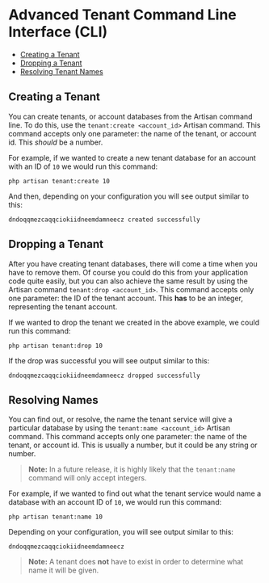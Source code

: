 # Advanced Tenant Command Line Interface (CLI)

- [Creating a Tenant](#cli-create)
- [Dropping a Tenant](#cli-drop)
- [Resolving Tenant Names](#cli-name)

<a name="cli-create"></a>
## Creating a Tenant

You can create tenants, or account databases from the Artisan command line. To do this, use the `tenant:create <account_id>` Artisan command. This command accepts only one parameter: the name of the tenant, or account id. This *should* be a number.

For example, if we wanted to create a new tenant database for an account with an ID of `10` we would run this command:

    php artisan tenant:create 10

And then, depending on your configuration you will see output similar to this:

    dndoqqmezcaqqciokiidneemdamneecz created successfully

<a name="cli-drop"></a>
## Dropping a Tenant

After you have creating tenant databases, there will come a time when you have to remove them. Of course you could do this from your application code quite easily, but you can also achieve the same result by using the Artisan command `tenant:drop <account_id>`. This command accepts only one parameter: the ID of the tenant account. This **has** to be an integer, representing the tenant account.

If we wanted to drop the tenant we created in the above example, we could run this command:

    php artisan tenant:drop 10

If the drop was successful you will see output similar to this:

    dndoqqmezcaqqciokiidneemdamneecz dropped successfully

<a name="cli-name"></a>
## Resolving Names

You can find out, or resolve, the name the tenant service will give a particular database by using the `tenant:name <account_id>` Artisan command. This command accepts only one parameter: the name of the tenant, or account id. This is usually a number, but it could be any string or number.

> **Note:** In a future release, it is highly likely that the `tenant:name` command will only accept integers.

For example, if we wanted to find out what the tenant service would name a database with an account ID of `10`, we would run this command:

    php artisan tenant:name 10

Depending on your configuration, you will see output similar to this:

    dndoqqmezcaqqciokiidneemdamneecz

> **Note:** A tenant does **not** have to exist in order to determine what name it will be given.